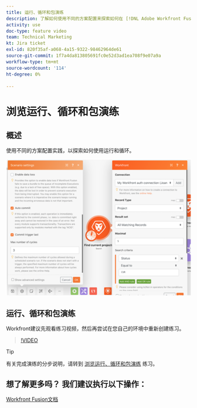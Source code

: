 ```yaml
---
title: 运行、循环和包演练
description: 了解如何使用不同的方案配置来探索如何在 [!DNL Adobe Workfront Fusion].
activity: use
doc-type: feature video
team: Technical Marketing
kt: Jira ticket
exl-id: 820f35af-a068-4a15-9322-98462964de61
source-git-commit: 1f7a4da813805691fc0e52d3ad1ea708f9e07a9a
workflow-type: tm+mt
source-wordcount: '114'
ht-degree: 0%

---
```


# 浏览运行、循环和包演练

## 概述

使用不同的方案配置实践，以探索如何使用运行和循环。

![运行和循环设置的图像](assets/execution-history-and-scheduling-6.png)

## 运行、循环和包演练

Workfront建议先观看练习视频，然后再尝试在您自己的环境中重新创建练习。

>[!VIDEO](https://video.tv.adobe.com/v/335286/?quality=12)

>[!TIP]
>
>有关完成演练的分步说明，请转到 [浏览运行、循环和包演练](https://experienceleague.adobe.com/docs/workfront-learn/tutorials-workfront/fusion/exercises/exploring-runs-cycles-and-bundles.html?lang=en) 练习。


## 想了解更多吗？ 我们建议执行以下操作：

[Workfront Fusion文档](https://experienceleague.adobe.com/docs/workfront/using/adobe-workfront-fusion/workfront-fusion-2.html?lang=en)
